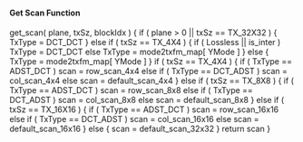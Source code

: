 #### Get Scan Function

<div class="syntax">
get_scan( plane, txSz, blockIdx ) {
    if ( plane > 0 || txSz == TX_32X32 ) {
        TxType = DCT_DCT
    } else if ( txSz == TX_4X4 ) {
        if ( Lossless || is_inter )
            TxType = DCT_DCT
        else
            TxType = mode2txfm_map[ YMode ]
    } else {
        TxType = mode2txfm_map[ YMode ]
    }
    if ( txSz == TX_4X4 ) {
        if ( TxType == ADST_DCT )
            scan = row_scan_4x4
        else if ( TxType == DCT_ADST )
            scan = col_scan_4x4
        else
            scan = default_scan_4x4
    } else if ( txSz == TX_8X8 ) {
        if ( TxType == ADST_DCT )
            scan = row_scan_8x8
        else if ( TxType == DCT_ADST )
            scan = col_scan_8x8
        else
            scan = default_scan_8x8
    } else if ( txSz == TX_16X16 ) {
        if ( TxType == ADST_DCT )
            scan = row_scan_16x16
        else if ( TxType == DCT_ADST )
            scan = col_scan_16x16
        else
            scan = default_scan_16x16
    } else {
        scan = default_scan_32x32
    }
    return scan
}
</div>
